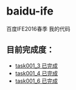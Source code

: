 # baidu-ife
百度IFE2016春季 我的代码

## 目前完成度：

+ [task001_3 已完成](http://xxthink.com/baidu-ife/task/task001/task001_3/index.html)
+ [task001_4 已完成](http://xxthink.com/baidu-ife/task/task001/task001_4/index.html)
+ [task001_6 已完成](http://xxthink.com/baidu-ife/task/task001/task001_6/index.html)
